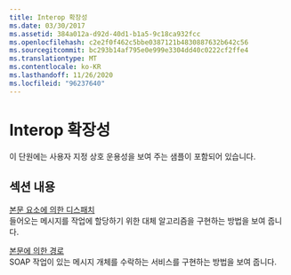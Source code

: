 ```yaml
---
title: Interop 확장성
ms.date: 03/30/2017
ms.assetid: 384a012a-d92d-40d1-b1a5-9c18ca932fcc
ms.openlocfilehash: c2e2f0f462c5bbe0387121b4830887632b642c56
ms.sourcegitcommit: bc293b14af795e0e999e3304dd40c0222cf2ffe4
ms.translationtype: MT
ms.contentlocale: ko-KR
ms.lasthandoff: 11/26/2020
ms.locfileid: "96237640"
---
```

# <a name="interop-extensibility"></a>Interop 확장성

이 단원에는 사용자 지정 상호 운용성을 보여 주는 샘플이 포함되어 있습니다.  
  
## <a name="in-this-section"></a>섹션 내용  

 [본문 요소에 의한 디스패치](dispatch-by-body-element.md)  
 들어오는 메시지를 작업에 할당하기 위한 대체 알고리즘을 구현하는 방법을 보여 줍니다.  
  
 [본문에 의한 경로](route-by-body.md)  
 SOAP 작업이 있는 메시지 개체를 수락하는 서비스를 구현하는 방법을 보여 줍니다.
